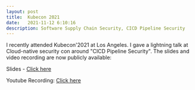 ```yaml
---
layout: post
title:  Kubecon 2021
date:   2021-11-12 6:10:16
description: Software Supply Chain Security, CICD Pipeline Security
---
```


I recently attended Kubecon'2021 at Los Angeles. I gave a lightning talk at Cloud-native security con around "CICD Pipeline Security". The  slides and video recording  are now publicly available:

Slides - <a href="https://sched.co/mBmw" target="blank">Click here</a> 

Youtube Recording: <a href="https://www.youtube.com/watch?v=cshICut7apQ" target="blank">Click here</a> 